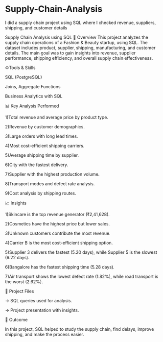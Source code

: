 # Supply-Chain-Analysis
I did a supply chain project using SQL where I checked revenue, suppliers, shipping, and customer details

Supply Chain Analysis using SQL
📌 Overview This project analyzes the supply chain operations of a Fashion & Beauty startup, using SQL. The dataset includes product, supplier, shipping, manufacturing, and customer details. The main goal was to gain insights into revenue, supplier performance, shipping efficiency, and overall supply chain effectiveness.

⚙️Tools & Skills

SQL (PostgreSQL)

Joins, Aggregate Functions

Business Analytics with SQL

📊 Key Analysis Performed

1)Total revenue and average price by product type.

2)Revenue by customer demographics.

3)Large orders with long lead times.

4)Most cost-efficient shipping carriers.

5)Average shipping time by supplier.

6)City with the fastest delivery.

7)Supplier with the highest production volume.

8)Transport modes and defect rate analysis.

9)Cost analysis by shipping routes.

📈 Insights

1)Skincare is the top revenue generator (₹2,41,628).

2)Cosmetics have the highest price but lower sales.

3)Unknown customers contribute the most revenue.

4)Carrier B is the most cost-efficient shipping option.

5)Supplier 3 delivers the fastest (5.20 days), while Supplier 5 is the slowest (6.22 days).

6)Bangalore has the fastest shipping time (5.28 days).

7)Air transport shows the lowest defect rate (1.82%), while road transport is the worst (2.62%).

📂 Project Files

 → SQL queries used for analysis.

 → Project presentation with insights.

🚀 Outcome

In this project, SQL helped to study the supply chain, find delays, improve shipping, and make the process easier.
